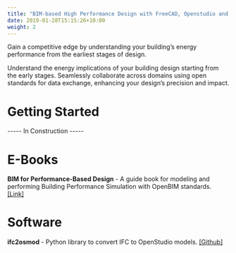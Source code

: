 ```yaml
---
title: "BIM-based High Performance Design with FreeCAD, Openstudio and ifcOpenShell"
date: 2019-01-28T15:15:26+10:00
weight: 2
---
```


Gain a competitive edge by understanding your building’s energy performance from the earliest stages of design.

Understand the energy implications of your building design starting from the early stages. Seamlessly collaborate across domains using open standards for data exchange, enhancing your design’s precision and impact.

# Getting Started
----- In Construction -----

# E-Books
**BIM for Performance-Based Design** - A guide book for modeling and performing Building Performance Simulation with OpenBIM standards. <a href="https://chenkianwee.github.io/bim4pbd" target="_blank">[Link]</a>

# Software
**ifc2osmod** - Python library to convert IFC to OpenStudio models. <a href="https://github.com/chenkianwee/ifc2osmod" target="_blank">[Github]</a>